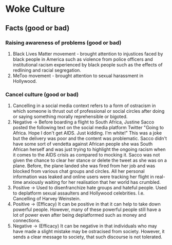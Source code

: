 # Woke Culture

## Facts (good or bad)

### Raising awareness of problems (good or bad)
1. Black Lives Matter movement - brought attention to injustices faced by black people in America such as violence from police officers and institutional racism experienced by black people such as the effects of redlining and racial segregation.
2. MeToo movement - brought attention to sexual harassment in Hollywood.

### Cancel culture (good or bad)
1.  Cancelling in a social media context refers to a form of ostracism in which someone is thrust out of professional or social circles after doing or saying something morally reprehensible or bigoted.
2. Negative -> Before boarding a flight to South Africa, Justine Sacco posted the following text on the social media platform Twitter "Going to Africa. Hope I don't get AIDS. Just kidding. I'm white!" This was a joke but the delivery was poor and the content was problematic. Sacco didn't have some sort of vendetta against African people she was South African herself and was just trying to highlight the ongoing racism when it comes to the AIDS crisis as compared to mocking it. Sacco was not given the chance to clear her stance or delete the tweet as she was on a plane. Before, the plane landed she was fired from her job and was blocked from various chat groups and circles. All her personal information was leaked and online users were tracking her flight in real-time anxiously waiting for her realisation that her world has crumbled.
3. Positive -> Used to disenfranchize hate groups and hateful people. Used to deplatform sexual assaulters and Hollywood celebrities. I.e. Cancelling of Harvey Weinstein.
4. Positive -> (Efficacy) It can be positive in that it can help to take down powerful people. However, many of these powerful people still have a lot of power even after being deplatformed such as money and connections.
5. Negative -> (Efficacy) It can be negative in that individuals who may have made a slight mistake may be ostracised from society. However, it sends a clear message to society, that such discourse is not tolerated.

